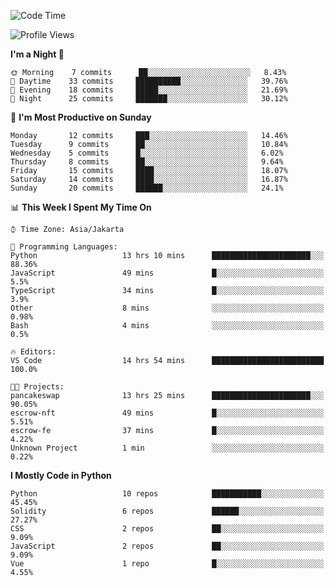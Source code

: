 <!--START_SECTION:waka-->
![Code Time](http://img.shields.io/badge/Code%20Time-1%2C159%20hrs%2023%20mins-blue)

![Profile Views](http://img.shields.io/badge/Profile%20Views-4-blue)

**I'm a Night 🦉** 

```text
🌞 Morning    7 commits      ██░░░░░░░░░░░░░░░░░░░░░░░   8.43% 
🌆 Daytime    33 commits     ██████████░░░░░░░░░░░░░░░   39.76% 
🌃 Evening    18 commits     █████░░░░░░░░░░░░░░░░░░░░   21.69% 
🌙 Night      25 commits     ███████░░░░░░░░░░░░░░░░░░   30.12%

```
📅 **I'm Most Productive on Sunday** 

```text
Monday       12 commits     ███░░░░░░░░░░░░░░░░░░░░░░   14.46% 
Tuesday      9 commits      ██░░░░░░░░░░░░░░░░░░░░░░░   10.84% 
Wednesday    5 commits      █░░░░░░░░░░░░░░░░░░░░░░░░   6.02% 
Thursday     8 commits      ██░░░░░░░░░░░░░░░░░░░░░░░   9.64% 
Friday       15 commits     ████░░░░░░░░░░░░░░░░░░░░░   18.07% 
Saturday     14 commits     ████░░░░░░░░░░░░░░░░░░░░░   16.87% 
Sunday       20 commits     ██████░░░░░░░░░░░░░░░░░░░   24.1%

```


📊 **This Week I Spent My Time On** 

```text
⌚︎ Time Zone: Asia/Jakarta

💬 Programming Languages: 
Python                   13 hrs 10 mins      ██████████████████████░░░   88.36% 
JavaScript               49 mins             █░░░░░░░░░░░░░░░░░░░░░░░░   5.5% 
TypeScript               34 mins             █░░░░░░░░░░░░░░░░░░░░░░░░   3.9% 
Other                    8 mins              ░░░░░░░░░░░░░░░░░░░░░░░░░   0.98% 
Bash                     4 mins              ░░░░░░░░░░░░░░░░░░░░░░░░░   0.5%

🔥 Editors: 
VS Code                  14 hrs 54 mins      █████████████████████████   100.0%

🐱‍💻 Projects: 
pancakeswap              13 hrs 25 mins      ██████████████████████░░░   90.05% 
escrow-nft               49 mins             █░░░░░░░░░░░░░░░░░░░░░░░░   5.51% 
escrow-fe                37 mins             █░░░░░░░░░░░░░░░░░░░░░░░░   4.22% 
Unknown Project          1 min               ░░░░░░░░░░░░░░░░░░░░░░░░░   0.22%

```

**I Mostly Code in Python** 

```text
Python                   10 repos            ███████████░░░░░░░░░░░░░░   45.45% 
Solidity                 6 repos             ██████░░░░░░░░░░░░░░░░░░░   27.27% 
CSS                      2 repos             ██░░░░░░░░░░░░░░░░░░░░░░░   9.09% 
JavaScript               2 repos             ██░░░░░░░░░░░░░░░░░░░░░░░   9.09% 
Vue                      1 repo              █░░░░░░░░░░░░░░░░░░░░░░░░   4.55%

```



<!--END_SECTION:waka-->
